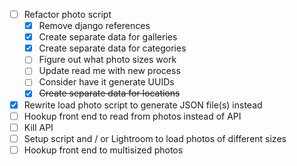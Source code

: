 - [ ] Refactor photo script
    - [x] Remove django references
    - [x] Create separate data for galleries
    - [x] Create separate data for categories
    - [ ] Figure out what photo sizes work
    - [ ] Update read me with new process
    - [ ] Consider have it generate UUIDs
    - [x] ~~Create separate data for locations~~
- [x] Rewrite load photo script to generate JSON file(s) instead
- [ ] Hookup front end to read from photos instead of API
- [ ] Kill API
- [ ] Setup script and / or Lightroom to load photos of different sizes
- [ ] Hookup front end to multisized photos